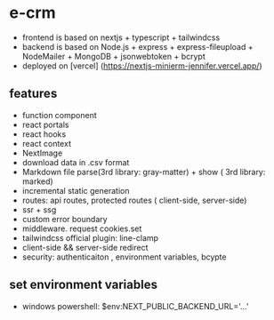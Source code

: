 # e-crm

- frontend is based on nextjs + typescript + tailwindcss
- backend is based on Node.js + express + express-fileupload + NodeMailer + MongoDB + jsonwebtoken + bcrypt
- deployed on [vercel] (https://nextjs-minierm-jennifer.vercel.app/)

## features

- function component
- react portals
- react hooks
- react context
- NextImage
- download data in .csv format
- Markdown file parse(3rd library: gray-matter) + show ( 3rd library: marked)
- incremental static generation
- routes: api routes, protected routes ( client-side, server-side)
- ssr + ssg
- custom error boundary
- middleware. request cookies.set
- tailwindcss official plugin: line-clamp
- client-side && server-side redirect
- security: authenticaiton , environment variables, bcypte

## set environment variables

- windows powershell: $env:NEXT_PUBLIC_BACKEND_URL='...'

